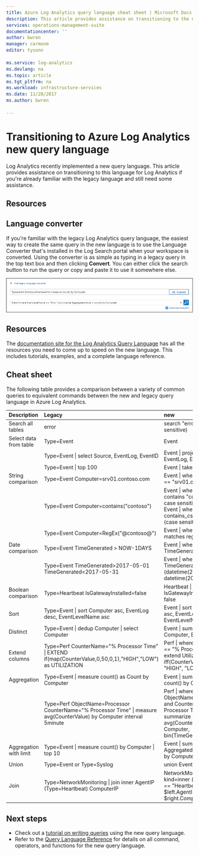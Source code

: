 ```yaml
---
title: Azure Log Analytics query language cheat sheet | Microsoft Docs
description: This article provides assistance on transitioning to the new query language for Log Analytics if you're already familiar with the legacy language.
services: operations-management-suite
documentationcenter: ''
author: bwren
manager: carmonm
editor: tysonn

ms.service: log-analytics
ms.devlang: na
ms.topic: article
ms.tgt_pltfrm: na
ms.workload: infrastructure-services
ms.date: 11/28/2017
ms.author: bwren

---
```


# Transitioning to Azure Log Analytics new query language
Log Analytics recently implemented a new query language.  This article provides assistance on transitioning to this language for Log Analytics if you're already familiar with the legacy language and still need some assistance.

## Resources


## Language converter

If you're familiar with the legacy Log Analytics query language, the easiest way to create the same query in the new language is to use the Language Converter that's installed in the Log Search portal when your workspace is converted.  Using the converter is as simple as typing in a legacy query in the top text box and then clicking **Convert**.  You can either click the search button to run the query or copy and paste it to use it somewhere else.

![Language converter](media/log-analytics-log-search-upgrade/language-converter.png)


## Resources
The [documentation site for the Log Analytics Query Language](https://docs.loganalytics.io) has all the resources you need to come up to speed on the new language.  This includes tutorials, examples, and a complete language reference.


## Cheat sheet

The following table provides a comparison between a variety of common queries to equivalent commands between the new and legacy query language in Azure Log Analytics.

| Description | Legacy | new |
|:--|:--|:--|
| Search all tables      | error | search "error"  (not case sensitive) |
| Select data from table | Type=Event |  Event |
|                        | Type=Event &#124; select Source, EventLog, EventID | Event &#124; project Source, EventLog, EventID |
|                        | Type=Event &#124; top 100 | Event &#124; take 100 |
| String comparison      | Type=Event Computer=srv01.contoso.com   | Event &#124; where Computer == "srv01.contoso.com" |
|                        | Type=Event Computer=contains("contoso") | Event &#124; where Computer contains "contoso" (not case sensitive)<br>Event &#124; where Computer contains_cs "Contoso" (case sensitive) |
|                        | Type=Event Computer=RegEx("\@contoso@")  | Event &#124; where Computer matches regex ".*contoso*" |
| Date comparison        | Type=Event TimeGenerated > NOW-1DAYS | Event &#124; where TimeGenerated > ago(1d) |
|                        | Type=Event TimeGenerated>2017-05-01 TimeGenerated<2017-05-31 | Event &#124; where TimeGenerated between (datetime(2017-05-01) .. datetime(2017-05-31)) |
| Boolean comparison     | Type=Heartbeat IsGatewayInstalled=false  | Heartbeat \| where IsGatewayInstalled == false |
| Sort                   | Type=Event &#124; sort Computer asc, EventLog desc, EventLevelName asc | Event \| sort by Computer asc, EventLog desc, EventLevelName asc |
| Distinct               | Type=Event &#124; dedup Computer \| select Computer | Event &#124; summarize by Computer, EventLog |
| Extend columns         | Type=Perf CounterName="% Processor Time" &#124; EXTEND if(map(CounterValue,0,50,0,1),"HIGH","LOW") as UTILIZATION | Perf &#124; where CounterName == "% Processor Time" \| extend Utilization = iff(CounterValue > 50, "HIGH", "LOW") |
| Aggregation            | Type=Event &#124; measure count() as Count by Computer | Event &#124; summarize Count = count() by Computer |
|                                | Type=Perf ObjectName=Processor CounterName="% Processor Time" &#124; measure avg(CounterValue) by Computer interval 5minute | Perf &#124; where ObjectName=="Processor" and CounterName=="% Processor Time" &#124; summarize avg(CounterValue) by Computer, bin(TimeGenerated, 5min) |
| Aggregation with limit | Type=Event &#124; measure count() by Computer &#124; top 10 | Event &#124; summarize AggregatedValue = count() by Computer &#124; limit 10 |
| Union                  | Type=Event or Type=Syslog | union Event, Syslog |
| Join                   | Type=NetworkMonitoring &#124; join inner AgentIP (Type=Heartbeat) ComputerIP | NetworkMonitoring &#124; join kind=inner (search Type == "Heartbeat") on $left.AgentIP == $right.ComputerIP |



## Next steps
- Check out a [tutorial on writing queries](https://go.microsoft.com/fwlink/?linkid=856078) using the new query language.
- Refer to the [Query Language Reference](https://go.microsoft.com/fwlink/?linkid=856079) for details on all command, operators, and functions for the new query language.  
